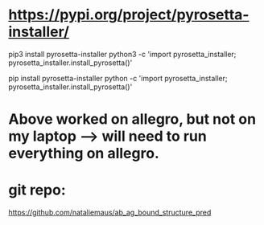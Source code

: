 # https://pypi.org/project/pyrosetta-installer/ 
pip3 install pyrosetta-installer 
python3 -c 'import pyrosetta_installer; pyrosetta_installer.install_pyrosetta()'

pip install pyrosetta-installer 
python -c 'import pyrosetta_installer; pyrosetta_installer.install_pyrosetta()'

# Above worked on allegro, but not on my laptop --> will need to run everything on allegro. 

#  git repo: 
https://github.com/nataliemaus/ab_ag_bound_structure_pred


